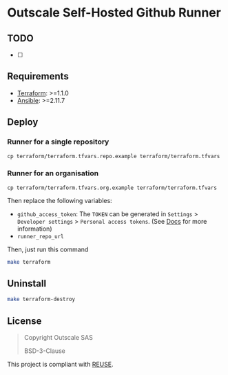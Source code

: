 # Outscale Self-Hosted Github Runner 


## TODO
- [ ] 

## Requirements
- [Terraform](https://learn.hashicorp.com/tutorials/terraform/install-cli): >=1.1.0
- [Ansible](https://docs.ansible.com/ansible/latest/installation_guide/intro_installation.html): >=2.11.7

## Deploy
### Runner for a single repository
```
cp terraform/terraform.tfvars.repo.example terraform/terraform.tfvars
```

### Runner for an organisation
```
cp terraform/terraform.tfvars.org.example terraform/terraform.tfvars
````

Then replace the following variables:
- `github_access_token`: The `TOKEN` can be generated in  `Settings` > `Developer settings` > `Personal access tokens`. (See [Docs](https://github.com/myoung34/docker-github-actions-runner#create-github-personal-access-token) for more information)
- `runner_repo_url`

Then, just run this command
```bash
make terraform
```

## Uninstall
```bash
make terraform-destroy
```
## License

> Copyright Outscale SAS
>
> BSD-3-Clause

This project is compliant with [REUSE](https://reuse.software/).